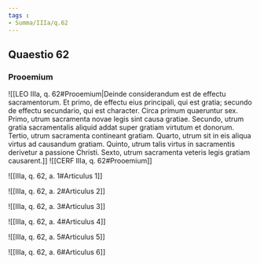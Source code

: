 ```yaml
---
tags : 
- Summa/IIIa/q.62
---
```


## Quaestio 62

### Prooemium

![[LEO IIIa, q. 62#Prooemium|Deinde considerandum est de effectu sacramentorum. Et primo, de effectu eius principali, qui est gratia; secundo de effectu secundario, qui est character. Circa primum quaeruntur sex. Primo, utrum sacramenta novae legis sint causa gratiae. Secundo, utrum gratia sacramentalis aliquid addat super gratiam virtutum et donorum. Tertio, utrum sacramenta contineant gratiam. Quarto, utrum sit in eis aliqua virtus ad causandum gratiam. Quinto, utrum talis virtus in sacramentis derivetur a passione Christi. Sexto, utrum sacramenta veteris legis gratiam causarent.]]
![[CERF IIIa, q. 62#Prooemium]]

![[IIIa, q. 62, a. 1#Articulus 1]]

![[IIIa, q. 62, a. 2#Articulus 2]]

![[IIIa, q. 62, a. 3#Articulus 3]]

![[IIIa, q. 62, a. 4#Articulus 4]]

![[IIIa, q. 62, a. 5#Articulus 5]]

![[IIIa, q. 62, a. 6#Articulus 6]]

